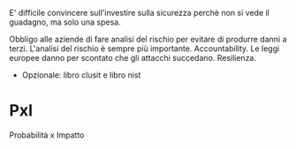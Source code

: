 E' difficile convincere sull'investire sulla sicurezza perchè non si vede il guadagno, ma solo una spesa.

Obbligo alle aziende di fare analisi del rischio per evitare di produrre danni a terzi. L'analisi del rischio è sempre più importante. Accountability. Le leggi europee danno per scontato che gli attacchi succedano. Resilienza.

- Opzionale: libro clusit e libro nist

# PxI

Probabilità x Impatto




